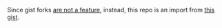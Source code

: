 Since gist forks [are not a feature]([url](https://stackoverflow.com/a/40407301)), instead, this repo is an import from [this gist]([url](https://gist.github.com/asankah/a6263bbd6081bffd031ca066e5177df2)).

